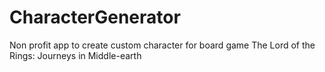 # CharacterGenerator

Non profit app to create custom character for board game The Lord of the Rings: Journeys in Middle-earth 

